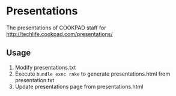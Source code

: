 # Presentations
The presentations of COOKPAD staff for http://techlife.cookpad.com/presentations/

## Usage
1. Modify presentations.txt
2. Execute `bundle exec rake` to generate presentations.html from presentation.txt
3. Update presentations page from presentations.html
